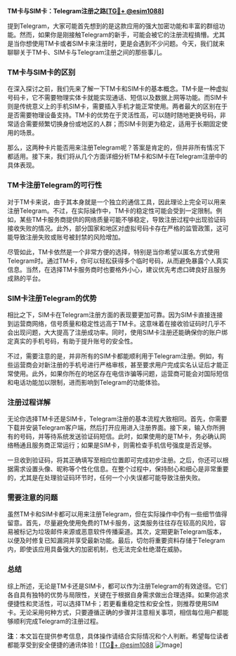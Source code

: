 **TM卡与SIM卡：Telegram注册之路[[TG💪+ @esim1088](https://t.me/s/esim1088)]**

提到Telegram，大家可能首先想到的是这款应用的强大加密功能和丰富的群组功能。然而，如果你是刚接触Telegram的新手，可能会被它的注册流程搞懵。尤其是当你想使用TM卡或者SIM卡来注册时，更是会遇到不少问题。今天，我们就来聊聊关于TM卡、SIM卡与Telegram注册之间的那些事儿。

### TM卡与SIM卡的区别

在深入探讨之前，我们先来了解一下TM卡和SIM卡的基本概念。TM卡是一种虚拟号码卡，它不需要物理实体卡就能实现通话、短信以及数据上网等功能。而SIM卡则是传统意义上的手机SIM卡，需要插入手机才能正常使用。两者最大的区别在于是否需要物理设备支持。TM卡的优势在于灵活性高，可以随时随地更换号码，非常适合需要频繁切换身份或地区的人群；而SIM卡则更为稳定，适用于长期固定使用的场景。

那么，这两种卡片能否用来注册Telegram呢？答案是肯定的，但并非所有情况下都适用。接下来，我们将从几个方面详细分析TM卡和SIM卡在Telegram注册中的具体表现。

### TM卡注册Telegram的可行性

对于TM卡来说，由于其本身就是一个独立的通信工具，因此理论上完全可以用来注册Telegram。不过，在实际操作中，TM卡的稳定性可能会受到一定限制。例如，某些TM卡服务商提供的网络质量可能不够稳定，导致注册过程中出现验证码接收失败的情况。此外，部分国家和地区对虚拟号码卡存在严格的监管政策，这可能导致注册失败或账号被封禁的风险增加。

尽管如此，TM卡依然是一个非常方便的选择，特别是当你希望以匿名方式使用Telegram时。通过TM卡，你可以轻松获得多个临时号码，从而避免暴露个人真实信息。当然，在选择TM卡服务商时也要格外小心，建议优先考虑口碑良好且服务成熟的平台。

### SIM卡注册Telegram的优势

相比之下，SIM卡在Telegram注册方面的表现要更加可靠。因为SIM卡直接连接到运营商网络，信号质量和稳定性远高于TM卡。这意味着在接收验证码时几乎不会出现问题，大大提高了注册成功率。同时，使用SIM卡注册还能确保你的账户绑定真实的手机号码，有助于提升账号的安全性。

不过，需要注意的是，并非所有的SIM卡都能顺利用于Telegram注册。例如，有些运营商会对新注册的手机号进行严格审核，甚至要求用户完成实名认证后才能正常使用。此外，如果你所在的地区存在电信诈骗等问题，运营商可能会对国际短信和电话功能加以限制，进而影响到Telegram的功能体验。

### 注册过程详解

无论你选择TM卡还是SIM卡，Telegram注册的基本流程大致相同。首先，你需要下载并安装Telegram客户端，然后打开应用进入注册界面。接下来，输入你所拥有的号码，并等待系统发送验证码短信。此时，如果使用的是TM卡，务必确认网络畅通且服务商正常运行；如果是SIM卡，则需检查手机信号强度是否足够。

一旦收到验证码，将其正确填写至相应位置即可完成初步注册。之后，你还可以根据需求设置头像、昵称等个性化信息。在整个过程中，保持耐心和细心是非常重要的，尤其是在处理验证码环节时，任何一个小失误都可能导致注册失败。

### 需要注意的问题

虽然TM卡和SIM卡都可以用来注册Telegram，但在实际操作中仍有一些细节值得留意。首先，尽量避免使用免费的TM卡服务，这类服务往往存在较高的风险，容易被标记为垃圾邮件来源或恶意软件传播渠道。其次，定期更新Telegram版本，以便及时修复已知漏洞并享受最新功能。最后，切勿将重要资料存储于Telegram内，即使该应用具备强大的加密机制，也无法完全杜绝潜在威胁。

### 总结

综上所述，无论是TM卡还是SIM卡，都可以作为注册Telegram的有效途径。它们各自具有独特的优势与局限性，关键在于根据自身需求做出合理选择。如果你追求便捷性和灵活性，可以选择TM卡；若更看重稳定性和安全性，则推荐使用SIM卡。无论采用何种方式，只要遵循正确的步骤并注意相关事项，相信每位用户都能够顺利完成Telegram的注册过程。

**注**：本文旨在提供参考信息，具体操作请结合实际情况和个人判断。希望每位读者都能享受到安全便捷的通讯体验！[[TG💪+ @esim1088](https://t.me/s/esim1088) ![Image](https://i.postimg.cc/4NQfJmqS/Snipaste-2025-05-13-00-14-12.png)]